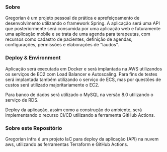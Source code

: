 <h3>Sobre</h3>
Gregorian é um projeto pessoal de prática e aprefeiçoamento de desenvolvimento utilizando o framework Spring. A aplicação será uma API que posteriormente será consumida por uma aplicação web e futuramente uma aplicação mobile e se trata de uma agenda para terapeutas, com recursos como cadastro de pacientes, definição de agendas, configurações, permissões e elaborações de "laudos".

<h3>Deploy & Environment</h3>
Aplicação será executada em Docker e será implantada na AWS utilizandos os serviços de EC2 com Load Balancer e Autoscaling. Para fins de testes será implantada também utilizando o serviço de ECS, mas por questões de custos será utilizado majoritariamente o EC2.

Para banco de dados será utilizado o MySQL na versão 8.0 utilizando o serviço de RDS.

Deploy da aplicação, assim como a construção do ambiente, será implementando o recurso CI/CD utilizando a ferramenta GitHub Actions.

<h3>Sobre este Reposítório</h3>
Gregorian infra é um projeto IaC para deploy da aplicação (API) na nuvem aws, utilizando as ferramentas Terraform e GitHub Actions.

